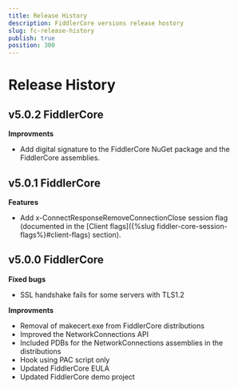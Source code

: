 ```yaml
---
title: Release History
description: FiddlerCore versions release hostory
slug: fc-release-history
publish: true
position: 300
---
```


# Release History

## v5.0.2 FiddlerCore

**Improvments**
- Add digital signature to the FiddlerCore NuGet package and the FiddlerCore assemblies.

## v5.0.1 FiddlerCore

**Features**
- Add x-ConnectResponseRemoveConnectionClose session flag (documented in the [Client flags]({%slug fiddler-core-session-flags%}#client-flags) section).

## v5.0.0 FiddlerCore

**Fixed bugs**
- SSL handshake fails for some servers with TLS1.2

**Improvments**
- Removal of makecert.exe from FiddlerCore distributions
- Improved the NetworkConnections API
- Included PDBs for the NetworkConnections assemblies in the distributions
- Hook using PAC script only
- Updated FiddlerCore EULA
- Updated FiddlerCore demo project
